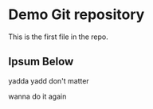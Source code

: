 # Demo Git repository

This is the first file in the repo.

## Ipsum Below

yadda yadd don't matter


wanna do it again